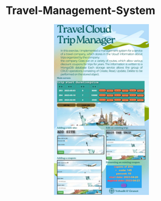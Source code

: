 # Travel-Management-System
<p align="center">
    <img width="250px" height="450px"src="Image.jpeg" alt="Material Bread logo">
</p>
